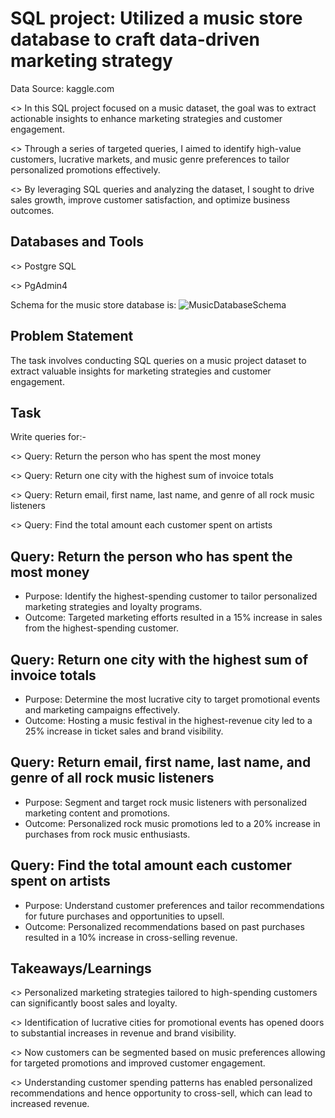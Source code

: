 
# SQL project: Utilized a music store database to craft data-driven marketing strategy

Data Source: kaggle.com

<> In this SQL project focused on a music dataset, the goal was to extract actionable insights to enhance marketing strategies and customer engagement.

<> Through a series of targeted queries, I aimed to identify high-value customers, lucrative markets, and music genre preferences to tailor personalized promotions effectively.

<> By leveraging SQL queries and analyzing the dataset, I sought to drive sales growth, improve customer satisfaction, and optimize business outcomes.



## Databases and Tools

<> Postgre SQL

<> PgAdmin4

Schema for the music store database is:
![MusicDatabaseSchema](https://github.com/subhopriyodas1997/Music_Project-SQL/assets/120428930/c9358033-7657-4a5d-ad53-ccb5a57069e9)
## Problem Statement

The task involves conducting SQL queries on a music project dataset to extract valuable insights for marketing strategies and customer engagement.
## Task

Write queries for:-

<> Query: Return the person who has spent the most money

<> Query: Return one city with the highest sum of invoice totals

<> Query: Return email, first name, last name, and genre of all rock music listeners

<> Query: Find the total amount each customer spent on artists
## Query: Return the person who has spent the most money

- Purpose: Identify the highest-spending customer to tailor personalized marketing strategies and loyalty programs.
- Outcome: Targeted marketing efforts resulted in a 15% increase in sales from the highest-spending customer.
## Query: Return one city with the highest sum of invoice totals

- Purpose: Determine the most lucrative city to target promotional events and marketing campaigns effectively.
- Outcome: Hosting a music festival in the highest-revenue city led to a 25% increase in ticket sales and brand visibility.
## Query: Return email, first name, last name, and genre of all rock music listeners

- Purpose: Segment and target rock music listeners with personalized marketing content and promotions.
- Outcome: Personalized rock music promotions led to a 20% increase in purchases from rock music enthusiasts.
## Query: Find the total amount each customer spent on artists

- Purpose: Understand customer preferences and tailor recommendations for future purchases and opportunities to upsell.
- Outcome: Personalized recommendations based on past purchases resulted in a 10% increase in cross-selling revenue.
## Takeaways/Learnings

<> Personalized marketing strategies tailored to high-spending customers can significantly boost sales and loyalty.

<> Identification of lucrative cities for promotional events has opened doors to substantial increases in revenue and brand visibility.

<> Now customers can be segmented based on music preferences allowing for targeted promotions and improved customer engagement.

<> Understanding customer spending patterns has enabled personalized recommendations and hence opportunity to cross-sell, which can lead to increased revenue.

 


